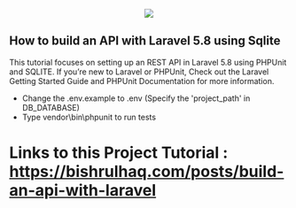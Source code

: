 <p align="center"><img src="https://laravel.com/assets/img/components/logo-laravel.svg"></p>

## How to build an API with Laravel 5.8 using Sqlite

This tutorial focuses on setting up an REST API in Laravel 5.8 using PHPUnit and SQLITE. If you’re new to Laravel or PHPUnit, Check out the Laravel Getting Started Guide and PHPUnit Documentation for more information.

- Change the .env.example to .env (Specify the 'project_path' in DB_DATABASE)
- Type vendor\bin\phpunit to run tests

# Links to this Project Tutorial : https://bishrulhaq.com/posts/build-an-api-with-laravel

